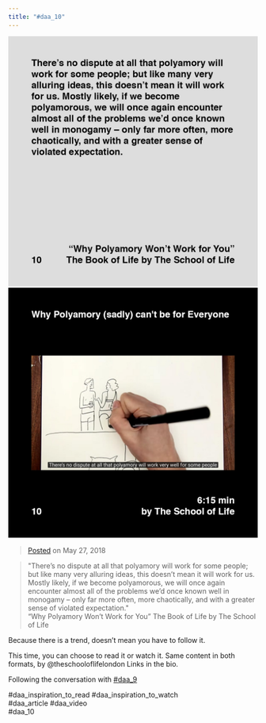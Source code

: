 ```yaml
---
title: "#daa_10"
---
```

<div class="gallery">
    <div class="gallery-row">
        <img src="../assets/201805272036-1.jpg">
        <img src="../assets/201805272036-2.jpg">
    </div>
</div>

>[Posted](202106221357) on May 27, 2018

>"There’s no dispute at all that polyamory will work for some people; but like many very alluring ideas, this doesn’t mean it will work for us. Mostly likely, if we become polyamorous, we will once again encounter almost all of the problems we’d once known well in monogamy – only far more often, more chaotically, and with a greater sense of violated expectation."  
>“Why Polyamory Won’t Work for You” The Book of Life by The School of Life

Because there is a trend, doesn’t mean you have to follow it.

This time, you can choose to read it or watch it. Same content in both formats, by @theschooloflifelondon Links in the bio.

Following the conversation with [#daa_9](201805272035)

#daa_inspiration_to_read #daa_inspiration_to_watch  
#daa_article #daa_video  
#daa_10